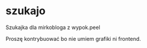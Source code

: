 # szukajo
Szukajka dla mirkobloga z wypok.peel


Proszę kontrybuować bo nie umiem grafiki ni frontend.
